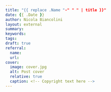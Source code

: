 ```yaml
---
title: "{{ replace .Name "-" " " | title }}"
date: {{ .Date }}
author: Nicola Biancolini
layout: external
summary: 
keywords: 
tags:
draft: true
referral: 
  name: 
  url: 
cover:
  image: cover.jpg
  alt: Post cover
  relative: true
  caption: <!-- Copyright text here -->
---
```


<!-- 
  No writing is needed 🙂
  Just add a summary and referral URL.
-->
